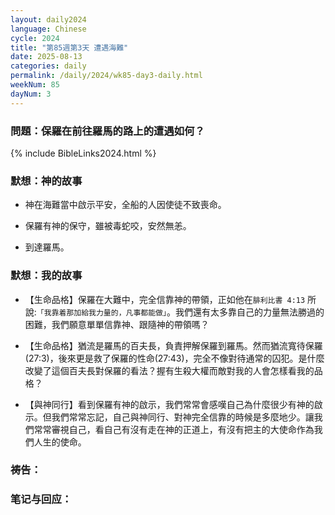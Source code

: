 ```yaml
---
layout: daily2024
language: Chinese
cycle: 2024
title: "第85週第3天 遭遇海難"
date: 2025-08-13
categories: daily
permalink: /daily/2024/wk85-day3-daily.html
weekNum: 85
dayNum: 3
---
```


### 問題：保羅在前往羅馬的路上的遭遇如何？

{% include BibleLinks2024.html %}

### 默想：神的故事 
+ 神在海難當中啟示平安，全船的人因使徒不致喪命。

+ 保羅有神的保守，雖被毒蛇咬，安然無恙。

+ 到達羅馬。

### 默想：我的故事
+ 【生命品格】保羅在大難中，完全信靠神的帶領，正如他在`腓利比書 4:13` 所說:`「我靠着那加給我力量的，凡事都能做」`。我們還有太多靠自己的力量無法勝過的困難，我們願意單單信靠神、跟隨神的帶領嗎？

+ 【生命品格】猶流是羅馬的百夫長，負責押解保羅到羅馬。然而猶流寬待保羅(27:3)，後來更是救了保羅的性命(27:43)，完全不像對待通常的囚犯。是什麼改變了這個百夫長對保羅的看法？握有生殺大權而敵對我的人會怎樣看我的品格？

+ 【與神同行】看到保羅有神的啟示，我們常常會感嘆自己為什麼很少有神的啟示。但我們常常忘記，自己與神同行、對神完全信靠的時候是多麼地少。讓我們常常審視自己，看自己有沒有走在神的正道上，有沒有把主的大使命作為我們人生的使命。

### 祷告：

### 笔记与回应：
